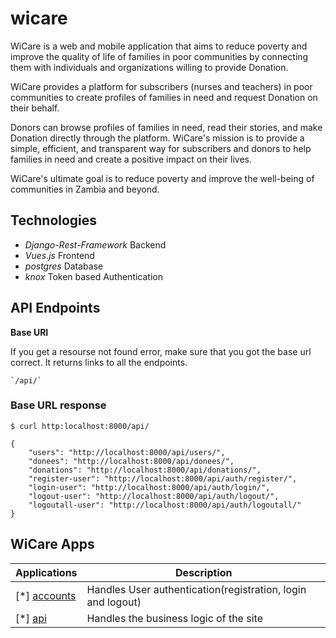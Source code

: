 # wicare
WiCare is a web and mobile application that aims to reduce poverty and improve the quality of life of families in poor communities by connecting them with individuals and organizations willing to provide Donation.

WiCare provides a platform for subscribers (nurses and teachers) in poor communities to create profiles of families in need and request Donation on their behalf.

Donors can browse profiles of families in need, read their stories, and make Donation directly through the platform. WiCare's mission is to provide a simple, efficient, and transparent way for subscribers and donors to help families in need and create a positive impact on their lives.

WiCare's ultimate goal is to reduce poverty and improve the well-being of communities in Zambia and beyond.

## Technologies

* *Django-Rest-Framework* Backend
* *Vues.js* Frontend
* *postgres* Database
* *knox* Token based Authentication


## API Endpoints

**Base URI**

If you get a resourse not found error, make sure that you got the base url correct.
It returns links to all the endpoints.

    `/api/`

### Base URL response

    $ curl http:localhost:8000/api/

    {
        "users": "http://localhost:8000/api/users/",
        "donees": "http://localhost:8000/api/donees/",
        "donations": "http://localhost:8000/api/donations/",
        "register-user": "http://localhost:8000/api/auth/register/",
        "login-user": "http://localhost:8000/api/auth/login/",
        "logout-user": "http://localhost:8000/api/auth/logout/",
        "logoutall-user": "http://localhost:8000/api/auth/logoutall/"
    }

## WiCare Apps

|Applications | Description |
|------------------|------------|
| [*] [accounts](./accounts/)| Handles User authentication(registration, login and logout)|
| [*] [api](./api/)| Handles the business logic of the site |
